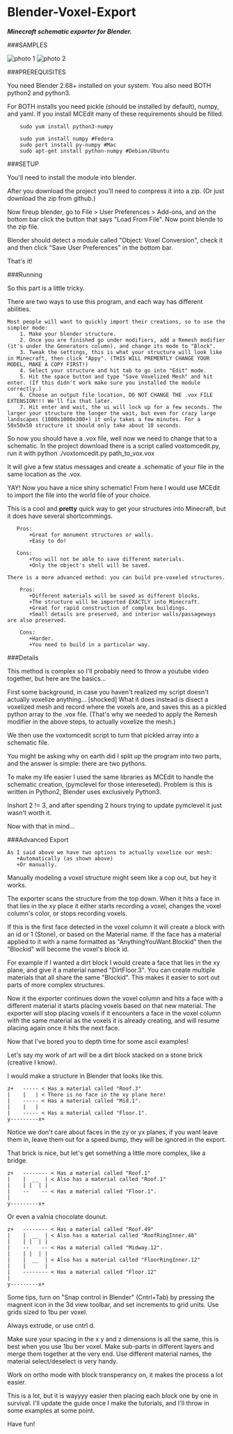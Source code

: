 Blender-Voxel-Export
===============

***Minecraft schematic exporter for Blender.***


###SAMPLES

![photo 1](https://cloud.githubusercontent.com/assets/3069222/3851794/cd97339a-1e9b-11e4-8d70-db5bb01fb514.JPG)
![photo 2](https://cloud.githubusercontent.com/assets/3069222/3851795/cdbf0e9c-1e9b-11e4-883c-fb5e1df9a721.JPG)


###PREREQUISITES

You need Blender 2.68+ installed on your system.
You also need BOTH python2 and python3.

For BOTH installs you need pickle (should be installed by default), numpy, and yaml.
If you install MCEdit many of these requirements should be filled.

        sudo yum install python3-numpy

        sudo yum install numpy #Fedora
        sudo port install py-numpy #Mac
        sudo apt-get install python-numpy #Debian/Ubuntu


###SETUP

You'll need to install the module into blender.

After you download the project you'll need to compress it into a zip. (Or just download the zip from github.)

Now fireup blender, go to File > User Preferences > Add-ons, and on the bottom bar click the button that says "Load From File".
Now point blende to the zip file.

Blender should detect a module called "Object: Voxel Conversion", check it and then click "Save User Preferences" in the bottom bar.

That's it!
  
  
  
###Running

So this part is a little tricky.

There are two ways to use this program, and each way has different abilities.
```
Most people will want to quickly import their creations, so to use the simpler mode:
    1. Make your blender structure.
    2. Once you are finished go under modifiers, add a Remesh modifier (it's under the Generators column), and change its mode to "Block".
    3. Tweak the settings, this is what your structure will look like in Minecraft, then click "Appy". (THIS WILL PREMENTLY CHANGE YOUR MODEL, MAKE A COPY FIRST!)
    4. Select your structure and hit tab to go into "Edit" mode.
    5. Hit the space button and type "Save Voxelized Mesh" and hit enter. (If this didn't work make sure you installed the module correctly.)
    6. Choose an output file location, DO NOT CHANGE THE .vox FILE EXTENSION!!! We'll fix that later.
    7. Hit enter and wait, the ui will lock up for a few seconds. The larger your structure the longer the wait, but even for crazy large landscapes (1000x1000x300+) it only takes a few minutes. For a 50x50x50 structure it should only take about 10 seconds.
```
So now you should have a .vox file, well now we need to change that to a schematic.
In the project download there is a script called voxtomcedit.py, run it with
        python ./voxtomcedit.py path_to_vox.vox

It will give a few status messages and create a .schematic of your file in the same location as the .vox.

YAY! Now you have a nice shiny schematic!
From here I would use MCEdit to import the file into the world file of your choice.

This is a cool and **pretty** quick way to get your structures into Minecraft, but it does have several shortcommings.
```
   Pros:
       +Great for monument structures or walls.
       +Easy to do!

   Cons:
       +You will not be able to save different materials.
       +Only the object's shell will be saved.

There is a more advanced method: you can build pre-voxeled structures.

    Pros:
       +Different materials will be saved as different blocks.
       +The structure will be imported EXACTLY into Minecraft.
       +Great for rapid construction of complex buildings.
       +Small details are preserved, and interior walls/passageways are also preserved.

    Cons:
       +Harder.
       +You need to build in a particular way.
 ```

###Details

This method is complex so I'll probably need to throw a youtube video together, but here are the basics...

First some background, in case you haven't realized my script doesn't actually voxelize anything... [shocked]
What it does instead is disect a voxelized mesh and record where the voxels are, and saves this as a pickled python array to the .vox file.
(That's why we needed to apply the Remesh modifier in the above steps, to actually voxelize the mesh.)

We then use the voxtomcedit script to turn that pickled array into a schematic file.

You might be asking why on earth did I split up the program into two parts, and the answer is simple: there are two pythons.

To make my life easier I used the same libraries as MCEdit to handle the schematic creation, (pymclevel for those intereseted).
Problem is this is written in Python2, Blender uses exclusively Python3.

Inshort 2 != 3, and after spending 2 hours trying to update pymclevel it just wasn't worth it.

Now with that in mind...


###Advanced Export
```
As I said above we have two options to actually voxelize our mesh:
   +Automatically (as shown above)
   +Or manually.
```
Manually modeling a voxel structure might seem like a cop out, but hey it works.

The exporter scans the structure from the top down. When it hits a face in that lies in the xy place it either starts recording a voxel, changes the voxel column's color, or stops recording voxels.

If this is the first face detected in the voxel column it will create a block with an id or 1 (Stone), or based on the Material name. If the face has a material applied to it with a name formatted as "AnythingYouWant.Blockid" then the "Blockid" will become the voxel's block id.

For example if I wanted a dirt block I would create a face that lies in the xy plane, and give it a material named "DirtFloor.3".
You can create multiple materials that all share the same "Blockid". This makes it easier to sort out parts of more complex structures.

Now it the exporter continues down the voxel column and hits a face with a different material it starts placing voxels based on that new material.
The exporter will stop placing voxels if it encounters a face in the voxel column with the same material as the voxels it is already creating, and will resume placing again once it hits the next face.

Now that I've bored you to depth time for some ascii examples!

Let's say my work of art will be a dirt block stacked on a stone brick (creative I know).

I would make a structure in Blender that looks like this.
```
z+   ----- < Has a material called "Roof.3"
|    |   | < There is no face in the xy plane here!
|    ----- < Has a material called "Mid.1".
|    |   |
|    ----- < Has a material called "Floor.1".
y---------x+
```

Notice we don't care about faces in the zy or yx planes, if you want leave them in, leave them out for a speed bump, they will be ignored in the export.

That brick is nice, but let's get something a little more complex, like a bridge.
```
z+   -------- < Has a material called "Roof.1"
|    |  __  | < Also has a material called "Roof.1"
|    | |  | |
|    --    -- < Has a material called "Floor.1".
|
y---------x+

```
Or even a valnia chocolate dounut.
```
z+   -------- < Has a material called "Roof.49"
|    |  __  | < Also has a material called "RoofRingInner.48"
|    | |  | |
|    --    -- < Has a material called "Midway.12".
|    | |  | |
|    |  __  | < Also has a material called "FloorRingInner.12"
|    |      |
|    -------- < Has a material called "Floor.12"
|
y---------x+
```

Some tips, turn on "Snap control in Blender" (Cntrl+Tab) by pressing the magnent icon in the 3d view toolbar, and set increments to grid units.
Use grids sized to 1bu per voxel.

Always extrude, or use cntrl d.

Make sure your spacing in the x y and z dimensions is all the same, this is best when you use 1bu ber voxel.
Make sub-parts in different layers and merge them together at the very end.
Use different material names, the material select/deselect is very handy.

Work on ortho mode with block transperancy on, it makes the process a lot easier.

This is a lot, but it is wayyyy easier then placing each block one by one in survival.
I'll update the guide once I make the tutorials, and I'll throw in some examples at some point.

Have fun!


